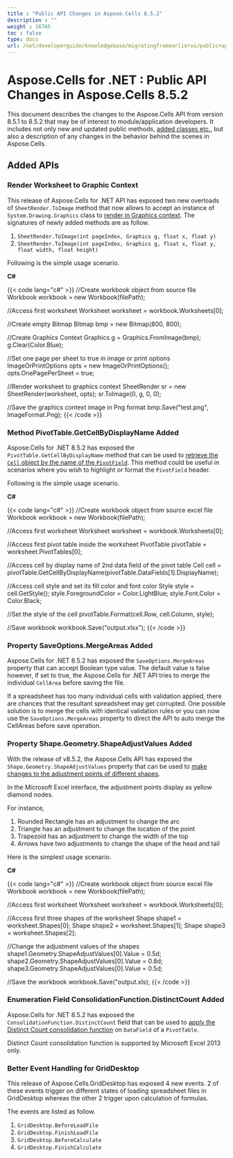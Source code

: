 ```yaml
---
title : "Public API Changes in Aspose.Cells 8.5.2" 
description : "" 
weight : 16765 
toc : false
type: docs
url: /net/developerguide/knowledgebase/migratingfromearliervs/public+api+changes+in+aspose.cells+8.5.2/
---
```


# Aspose.Cells for .NET : Public API Changes in Aspose.Cells 8.5.2


This document describes the changes to the Aspose.Cells API from version 8.5.1 to 8.5.2 that may be of interest to module/application developers. It includes not only new and updated public methods, [added classes etc.](https://docs2.aspose.com/cells/net/developerguide/knowledgebase/migratingfromearliervs/public+api+changes+in+aspose.cells+8.5.2), but also a description of any changes in the behavior behind the scenes in Aspose.Cells.

## Added APIs

### Render Worksheet to Graphic Context

This release of Aspose.Cells for .NET API has exposed two new overloads of `SheetRender.ToImage` method that now allows to accept an instance of `System.Drawing.Graphics` class to [render in Graphics context](http://www.aspose.com/docs/display/cellsnet/Render+Worksheet+to+Graphic+Context). The signatures of newly added methods are as follow.

1.  `SheetRender.ToImage(int pageIndex, Graphics g, float x, float y)`
2.  `SheetRender.ToImage(int pageIndex, Graphics g, float x, float y, float width, float height)`

Following is the simple usage scenario.

**C#**

{{< code lang="c#" >}}
//Create workbook object from source file
Workbook workbook = new Workbook(filePath);

//Access first worksheet
Worksheet worksheet = workbook.Worksheets[0];

//Create empty Bitmap
Bitmap bmp = new Bitmap(800, 800);

//Create Graphics Context
Graphics g = Graphics.FromImage(bmp);
g.Clear(Color.Blue);

//Set one page per sheet to true in image or print options
ImageOrPrintOptions opts = new ImageOrPrintOptions();
opts.OnePagePerSheet = true;

//Render worksheet to graphics context
SheetRender sr = new SheetRender(worksheet, opts);
sr.ToImage(0, g, 0, 0);

//Save the graphics context image in Png format
bmp.Save("test.png", ImageFormat.Png);
{{< /code >}}

### Method PivotTable.GetCellByDisplayName Added

Aspose.Cells for .NET 8.5.2 has exposed the `PivotTable.GetCellByDisplayName` method that can be used to [retrieve the `Cell` object by the name of the `PivotField`](http://www.aspose.com/docs/display/cellsnet/Get+the+Cell+object+by+DisplayName+of+PivotField+of+PivotTable). This method could be useful in scenarios where you wish to highlight or format the `PivotField` header.

Following is the simple usage scenario.

**C#**

{{< code lang="c#" >}}
//Create workbook object from source excel file
Workbook workbook = new Workbook(filePath);

//Access first worksheet
Worksheet worksheet = workbook.Worksheets[0];

//Access first pivot table inside the worksheet
PivotTable pivotTable = worksheet.PivotTables[0];

//Access cell by display name of 2nd data field of the pivot table
Cell cell = pivotTable.GetCellByDisplayName(pivotTable.DataFields[1].DisplayName);

//Access cell style and set its fill color and font color
Style style = cell.GetStyle();
style.ForegroundColor = Color.LightBlue;
style.Font.Color = Color.Black;

//Set the style of the cell
pivotTable.Format(cell.Row, cell.Column, style);

//Save workbook
workbook.Save("output.xlsx");
{{< /code >}}

### Property SaveOptions.MergeAreas Added

Aspose.Cells for .NET 8.5.2 has exposed the `SaveOptions.MergeAreas` property that can accept Boolean type value. The default value is false however, if set to true, the Aspose.Cells for .NET API tries to merge the individual `CellArea` before saving the file.

If a spreadsheet has too many individual cells with validation applied, there are chances that the resultant spreadsheet may get corrupted. One possible solution is to merge the cells with identical validation rules or you can now use the `SaveOptions.MergeAreas` property to direct the API to auto merge the CellAreas before save operation.

### Property Shape.Geometry.ShapeAdjustValues Added

With the release of v8.5.2, the Aspose.Cells API has exposed the `Shape.Geometry.ShapeAdjustValues` property that can be used to [make changes to the adjustment points of different shapes](http://www.aspose.com/docs/display/cellsnet/Change+Adjustment+Values+of+the+Shape).

In the Microsoft Excel interface, the adjustment points display as yellow diamond nodes.

For instance,

1.  Rounded Rectangle has an adjustment to change the arc
2.  Triangle has an adjustment to change the location of the point
3.  Trapezoid has an adjustment to change the width of the top
4.  Arrows have two adjustments to change the shape of the head and tail

Here is the simplest usage scenario.

**C#**

{{< code lang="c#" >}}
//Create workbook object from source excel file
Workbook workbook = new Workbook(filePath);

//Access first worksheet
Worksheet worksheet = workbook.Worksheets[0];

//Access first three shapes of the worksheet
Shape shape1 = worksheet.Shapes[0];
Shape shape2 = worksheet.Shapes[1];
Shape shape3 = worksheet.Shapes[2];

//Change the adjustment values of the shapes
shape1.Geometry.ShapeAdjustValues[0].Value = 0.5d;
shape2.Geometry.ShapeAdjustValues[0].Value = 0.8d;
shape3.Geometry.ShapeAdjustValues[0].Value = 0.5d;

//Save the workbook
workbook.Save("output.xls);
{{< /code >}}

### Enumeration Field ConsolidationFunction.DistinctCount Added

Aspose.Cells for .NET 8.5.2 has exposed the `ConsolidationFunction.DistinctCount` field that can be used to [apply the Distinct Count consolidation function](http://www.aspose.com/docs/display/cellsnet/Applying+ConsolidationFunction+to+Data+Fields+of+Pivot+Table) on `DataField` of a `PivotTable`.

Distinct Count consolidation function is supported by Microsoft Excel 2013 only.

### Better Event Handling for GridDesktop

This release of Aspose.Cells.GridDesktop has exposed 4 new events. 2 of these events trigger on different states of loading spreadsheet files in GridDesktop whereas the other 2 trigger upon calculation of formulas.

The events are listed as follow.

1.  `GridDesktop.BeforeLoadFile`
2.  `GridDesktop.FinishLoadFile`
3.  `GridDesktop.BeforeCalculate`
4.  `GridDesktop.FinishCalculate`

